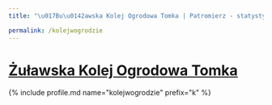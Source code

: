 ```yaml
---
title: "\u017Bu\u0142awska Kolej Ogrodowa Tomka | Patromierz - statystyki Patronite.pl"

permalink: /kolejwogrodzie
---
```


# [Żuławska Kolej Ogrodowa Tomka](https://patronite.pl/kolejwogrodzie)

{% include profile.md name="kolejwogrodzie" prefix="k" %}
